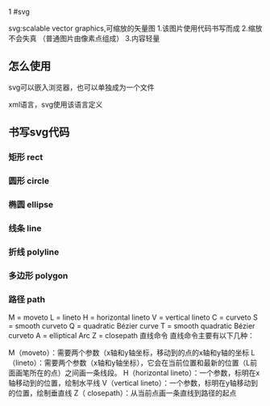 1 #svg

svg:scalable vector graphics,可缩放的矢量图
1.该图片使用代码书写而成
2.缩放不会失真 （普通图片由像素点组成）
3.内容轻量


## 怎么使用

svg可以嵌入浏览器，也可以单独成为一个文件

xml语言，svg使用该语言定义

## 书写svg代码

### 矩形 rect

### 圆形 circle

### 椭圆  ellipse

### 线条 line

### 折线 polyline

### 多边形 polygon

### 路径 path  
M = moveto
L = lineto
H = horizontal lineto
V = vertical lineto
C = curveto
S = smooth curveto
Q = quadratic Bézier curve
T = smooth quadratic Bézier curveto
A = elliptical Arc
Z = closepath
直线命令
直线命令主要有以下几种：

M（moveto）：需要两个参数（x轴和y轴坐标，移动到的点的x轴和y轴的坐标
L（lineto）：需要两个参数（x轴和y轴坐标），它会在当前位置和最新的位置（L前面画笔所在的点）之间画一条线段。
H（horizontal lineto）：一个参数，标明在x轴移动到的位置，绘制水平线
V（vertical lineto）：一个参数，标明在y轴移动到的位置，绘制垂直线
Z（ closepath）：从当前点画一条直线到路径的起点
